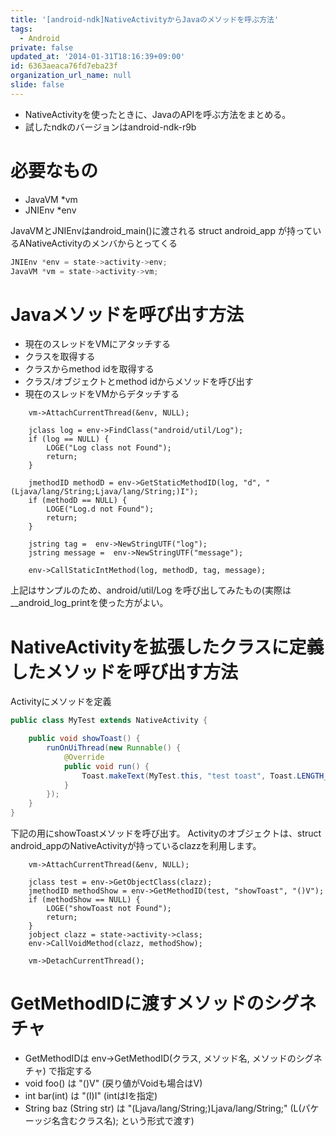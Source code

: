 ```yaml
---
title: '[android-ndk]NativeActivityからJavaのメソッドを呼ぶ方法'
tags:
  - Android
private: false
updated_at: '2014-01-31T18:16:39+09:00'
id: 6363aeaca76fd7eba23f
organization_url_name: null
slide: false
---
```

* NativeActivityを使ったときに、JavaのAPIを呼ぶ方法をまとめる。
* 試したndkのバージョンはandroid-ndk-r9b

#  必要なもの
* JavaVM *vm
* JNIEnv *env

JavaVMとJNIEnvはandroid_main()に渡される struct android_app が持っているANativeActivityのメンバからとってくる

```cpp
JNIEnv *env = state->activity->env;
JavaVM *vm = state->activity->vm;
```

# Javaメソッドを呼び出す方法
* 現在のスレッドをVMにアタッチする
* クラスを取得する
* クラスからmethod idを取得する
* クラス/オブジェクトとmethod idからメソッドを呼び出す
* 現在のスレッドをVMからデタッチする

```cpp:Log.dを呼び出す
    vm->AttachCurrentThread(&env, NULL);

    jclass log = env->FindClass("android/util/Log");
    if (log == NULL) {
        LOGE("Log class not Found");
        return;
    }

    jmethodID methodD = env->GetStaticMethodID(log, "d", "(Ljava/lang/String;Ljava/lang/String;)I");
    if (methodD == NULL) {
        LOGE("Log.d not Found");
        return;
    }

    jstring tag =  env->NewStringUTF("log");
    jstring message =  env->NewStringUTF("message");

    env->CallStaticIntMethod(log, methodD, tag, message);
```

上記はサンプルのため、android/util/Log を呼び出してみたもの(実際は__android_log_printを使った方がよい。

# NativeActivityを拡張したクラスに定義したメソッドを呼び出す方法

Activityにメソッドを定義

```java:MyTest.java
public class MyTest extends NativeActivity {

    public void showToast() {
    	runOnUiThread(new Runnable() {
			@Override
			public void run() {
				Toast.makeText(MyTest.this, "test toast", Toast.LENGTH_SHORT).show();	
			}
    	});
    }
}
```

下記の用にshowToastメソッドを呼び出す。
Activityのオブジェクトは、struct android_appのNativeActivityが持っているclazzを利用します。

```cpp:Activityのメソッドを呼び出す
    vm->AttachCurrentThread(&env, NULL);

    jclass test = env->GetObjectClass(clazz);
    jmethodID methodShow = env->GetMethodID(test, "showToast", "()V");
    if (methodShow == NULL) {
        LOGE("showToast not Found");
        return;
    }
    jobject clazz = state->activity->class;
    env->CallVoidMethod(clazz, methodShow);

    vm->DetachCurrentThread();
```

# GetMethodIDに渡すメソッドのシグネチャ
* GetMethodIDは env->GetMethodID(クラス, メソッド名, メソッドのシグネチャ) で指定する
* void foo() は "()V" (戻り値がVoidも場合はV)
* int bar(int) は "(I)I" (intはIを指定)
* String baz (String str) は "(Ljava/lang/String;)Ljava/lang/String;"  (L(パケーッジ名含むクラス名); という形式で渡す)
